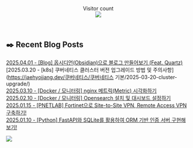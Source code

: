 
<p align="center">
    Visitor count<br>
    <img src="https://profile-counter.glitch.me/JaehyoJJAng/count.svg" />
</p>

<br>

## ✒️ Recent Blog Posts
[2025.04.01 - [Blog] 옵시디언(Obsidian)으로 블로그 만들어보기 (Feat. Quartz)](https://jaehyojjang.dev/블로그구축/quartz/) <br/>
[2025.03.20 - [k8s] 쿠버네티스 클러스터 버전 업그레이드 방법 및 주의사항](https://jaehyojjang.dev/쿠버네티스/쿠버네티스 기본/2025-03-20-cluster-upgrade/) <br/>
[2025.03.10 - [Docker / 모니터링] nginx 메트릭(Metric) 시각화하기](https://jaehyojjang.dev/모니터링/grafana-nginx-exporter/) <br/>
[2025.02.10 - [Docker / 모니터링] Opensearch 설치 및 대시보드 설정하기](https://jaehyojjang.dev/모니터링/opensearch/) <br/>
[2025.01.15 - [PNETLAB] Fortinet으로 Site-to-Site VPN, Remote Access VPN 구축하기!](https://jaehyojjang.dev/네트워크/eve-ng/2025-01-15-pnetlab-vpn/) <br/>
[2025.01.10 - [Python] FastAPI와 SQLite를 활용하여 ORM 기반 인증 서버 구현해보기!](https://jaehyojjang.dev/language/python/2025-01-10-hardware-certification/) <br/>


<img src="https://img.shields.io/badge/최근%20배포일-2025/06/03_00:28-%23121212?style=flat">